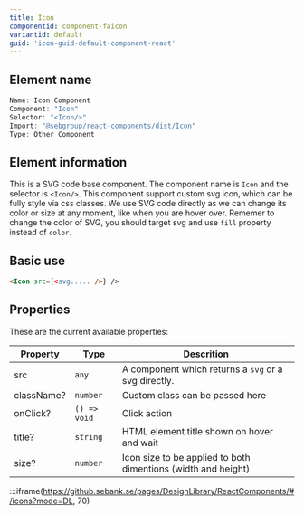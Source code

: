 ```yaml
---
title: Icon
componentid: component-faicon
variantid: default
guid: 'icon-guid-default-component-react'
---
```


## Element name
```javascript
Name: Icon Component
Component: "Icon"
Selector: "<Icon/>"
Import: "@sebgroup/react-components/dist/Icon"
Type: Other Component
```

## Element information 
This is a SVG code base component. The component name is `Icon` and the selector is `<Icon/>`. This component support custom svg icon, which can be fully style via css classes. We use SVG code directly as we can change its color or size at any moment, like when you are hover over. Rememer to change the color of SVG, you should target svg and use `fill` property instead of `color`.

## Basic use
```html
<Icon src={<svg..... />} />
```

## Properties
These are the current available properties:

| Property   | Type         | Descrition                                                    |
| ---------- | ------------ | ------------------------------------------------------------- |
| src        | `any`        | A component which returns a `svg` or a svg directly.          |
| className? | `number`     | Custom class can be passed here                               |
| onClick?   | `() => void` | Click action                                                  |
| title?     | `string`     | HTML element title shown on hover and wait                    |
| size?      | `number`     | Icon size to be applied to both dimentions (width and height) |

:::iframe(https://github.sebank.se/pages/DesignLibrary/ReactComponents/#/icons?mode=DL, 70)